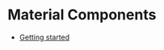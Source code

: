 # Material Components

- [Getting started](https://material.io/develop/android/docs/getting-started/)